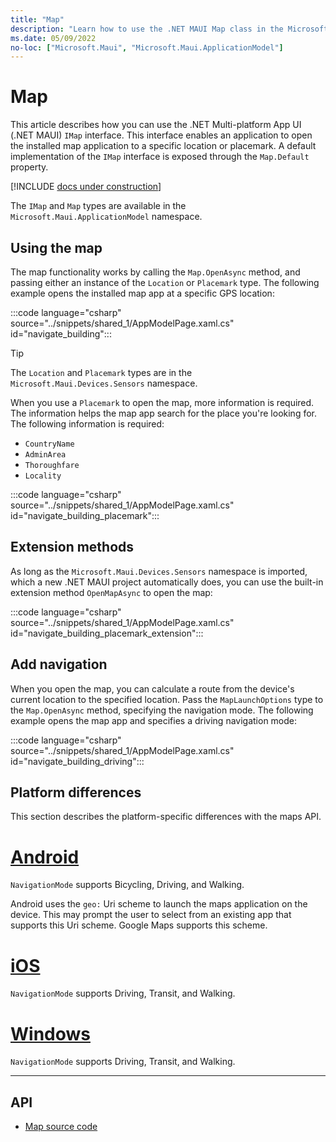 ```yaml
---
title: "Map"
description: "Learn how to use the .NET MAUI Map class in the Microsoft.Maui.ApplicationModel namespace. This class enables an application to open the installed map application to a specific location or placemark."
ms.date: 05/09/2022
no-loc: ["Microsoft.Maui", "Microsoft.Maui.ApplicationModel"]
---
```


# Map

This article describes how you can use the .NET Multi-platform App UI (.NET MAUI) `IMap` interface. This interface enables an application to open the installed map application to a specific location or placemark. A default implementation of the `IMap` interface is exposed through the `Map.Default` property.

[!INCLUDE [docs under construction](~/includes/preview-note.md)]

The `IMap` and `Map` types are available in the `Microsoft.Maui.ApplicationModel` namespace.

## Using the map

The map functionality works by calling the `Map.OpenAsync` method, and passing either an instance of the `Location` or `Placemark` type. The following example opens the installed map app at a specific GPS location:

:::code language="csharp" source="../snippets/shared_1/AppModelPage.xaml.cs" id="navigate_building":::

> [!TIP]
> The `Location` and `Placemark` types are in the `Microsoft.Maui.Devices.Sensors` namespace.

When you use a `Placemark` to open the map, more information is required. The information helps the map app search for the place you're looking for. The following information is required:

- `CountryName`
- `AdminArea`
- `Thoroughfare`
- `Locality`

:::code language="csharp" source="../snippets/shared_1/AppModelPage.xaml.cs" id="navigate_building_placemark":::

## Extension methods

As long as the `Microsoft.Maui.Devices.Sensors` namespace is imported, which a new .NET MAUI project automatically does, you can use the built-in extension method `OpenMapAsync` to open the map:

:::code language="csharp" source="../snippets/shared_1/AppModelPage.xaml.cs" id="navigate_building_placemark_extension":::

## Add navigation

When you open the map, you can calculate a route from the device's current location to the specified location. Pass the `MapLaunchOptions` type to the `Map.OpenAsync` method, specifying the navigation mode. The following example opens the map app and specifies a driving navigation mode:

:::code language="csharp" source="../snippets/shared_1/AppModelPage.xaml.cs" id="navigate_building_driving":::

## Platform differences

This section describes the platform-specific differences with the maps API.

<!-- markdownlint-disable MD025 -->
# [Android](#tab/android)

`NavigationMode` supports Bicycling, Driving, and Walking.

Android uses the `geo:` Uri scheme to launch the maps application on the device. This may prompt the user to select from an existing app that supports this Uri scheme. Google Maps supports this scheme.

# [iOS](#tab/ios)

`NavigationMode` supports Driving, Transit, and Walking.

# [Windows](#tab/windows)

`NavigationMode` supports Driving, Transit, and Walking.

-----
<!-- markdownlint-enable MD025 -->

## API

- [Map source code](https://github.com/dotnet/maui/tree/main/src/Essentials/src/Map)
<!-- - [Map API documentation](xref:Microsoft.Maui.Essentials.Map)-->
